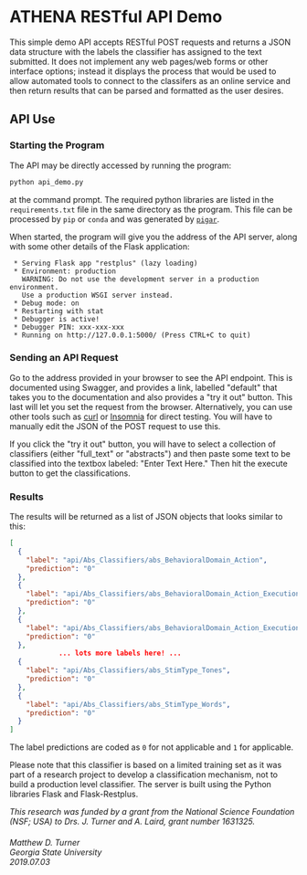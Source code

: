 # ATHENA RESTful API Demo
This simple demo API accepts RESTful POST requests and returns a JSON data structure with the labels the classifier has assigned to the text submitted. It does not implement any web pages/web forms or other interface options; instead it displays the process that would be used to allow automated tools to connect to the classifers as an online service and then return results that can be parsed and formatted as the user desires.

## API Use
### Starting the Program
The API may be directly accessed by running the program:
```bash
python api_demo.py
```
at the command prompt. The required python libraries are listed in the `requirements.txt` file in the same directory as the program. This file can be processed by `pip` or `conda` and was generated by [`pigar`](https://github.com/damnever/pigar).

When started, the program will give you the address of the API server, along with some other details of the Flask application:
```
 * Serving Flask app "restplus" (lazy loading)
 * Environment: production
   WARNING: Do not use the development server in a production environment.
   Use a production WSGI server instead.
 * Debug mode: on
 * Restarting with stat
 * Debugger is active!
 * Debugger PIN: xxx-xxx-xxx
 * Running on http://127.0.0.1:5000/ (Press CTRL+C to quit)
```
### Sending an API Request
Go to the address provided in your browser to see the API endpoint. This is documented using Swagger, and provides a link, labelled "default" that takes you to the documentation and also provides a "try it out" button. This last will let you set the request from the browser. Alternatively, you can use other tools such as [curl](https://curl.haxx.se/) or [Insomnia](https://insomnia.rest/) for direct testing. You will have to manually edit the JSON of the POST request to use this.

If you click the "try it out" button, you will have to select a collection of classifiers (either "full_text" or "abstracts") and then paste some text to be classified into the textbox labeled: "Enter Text Here." Then hit the execute button to get the classifications.

### Results
The results will be returned as a list of JSON objects that looks similar to this:
```json
[
  {
    "label": "api/Abs_Classifiers/abs_BehavioralDomain_Action",
    "prediction": "0"
  },
  {
    "label": "api/Abs_Classifiers/abs_BehavioralDomain_Action_Execution",
    "prediction": "0"
  },
  {
    "label": "api/Abs_Classifiers/abs_BehavioralDomain_Action_Execution_Speech",
    "prediction": "0"
  },
            ... lots more labels here! ...
  {
    "label": "api/Abs_Classifiers/abs_StimType_Tones",
    "prediction": "0"
  },
  {
    "label": "api/Abs_Classifiers/abs_StimType_Words",
    "prediction": "0"
  }
]
```
The label predictions are coded as `0` for not applicable and `1` for applicable.

Please note that this classifier is based on a limited training set as it was part of a research project to develop a classification mechanism, not to build a production level classifier. The server is built using the Python libraries Flask and Flask-Restplus.

_This research was funded by a grant from the National Science Foundation (NSF; USA) to Drs. J. Turner and A. Laird, grant number 1631325._

###### Matthew D. Turner<br>Georgia State University <br> 2019.07.03
